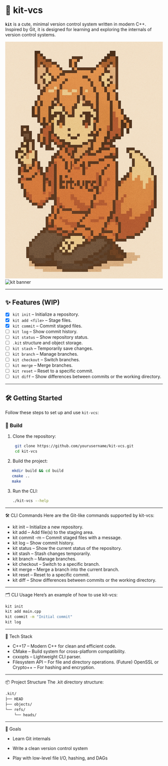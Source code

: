 # 🦊 kit-vcs

**`kit`** is a cute, minimal version control system written in modern C++. Inspired by Git, it is designed for learning and exploring the internals of version control systems.

![kit-vcs logo](assets/logo_pixel.png)
![kit banner](https://img.shields.io/badge/version-0.1.0-blue?style=flat-square)

---

## ✨ Features (WIP)

- [x] `kit init` – Initialize a repository.
- [x] `kit add <file>` – Stage files.
- [x] `kit commit` – Commit staged files.
- [ ] `kit log` – Show commit history.
- [ ] `kit status` – Show repository status.
- [ ] `.kit` structure and object storage.
- [ ] `kit stash` – Temporarily save changes.
- [ ] `kit branch` – Manage branches.
- [ ] `kit checkout` – Switch branches.
- [ ] `kit merge` – Merge branches.
- [ ] `kit reset` – Reset to a specific commit.
- [ ] `kit diff` – Show differences between commits or the working directory.

---

## 🛠 Getting Started

Follow these steps to set up and use `kit-vcs`:

### 🔧 Build

1. Clone the repository:
   ```bash
    git clone https://github.com/yourusername/kit-vcs.git
    cd kit-vcs
   ```

2. Build the project:
```bash
   mkdir build && cd build
   cmake ..
   make
```

3. Run the CLI:
   ```bash
   ./kit-vcs --help
   ```

---

🛠 CLI Commands
Here are the Git-like commands supported by kit-vcs:

- kit init – Initialize a new repository.
- kit add <file> – Add file(s) to the staging area.
- kit commit -m <message> – Commit staged files with a message.
- kit log – Show commit history.
- kit status – Show the current status of the repository.
- kit stash – Stash changes temporarily.
- kit branch – Manage branches.
- kit checkout <branch> – Switch to a specific branch.
- kit merge <branch> – Merge a branch into the current branch.
- kit reset <commit> – Reset to a specific commit.
- kit diff – Show differences between commits or the working directory.

---

🗂 CLI Usage
Here’s an example of how to use kit-vcs:

```bash
kit init
kit add main.cpp
kit commit -m "Initial commit"
kit log
```

---
🧪 Tech Stack

- C++17 – Modern C++ for clean and efficient code.
- CMake – Build system for cross-platform compatibility.
- cxxopts – Lightweight CLI parser.
- Filesystem API – For file and directory operations.
(Future) OpenSSL or Crypto++ – For hashing and encryption.

---

📦 Project Structure
The .kit directory structure:

```bash
.kit/
├── HEAD
├── objects/
└── refs/
    └── heads/
```
---

👀 Goals

   -  Learn Git internals

   -  Write a clean version control system

   -  Play with low-level file I/O, hashing, and DAGs
